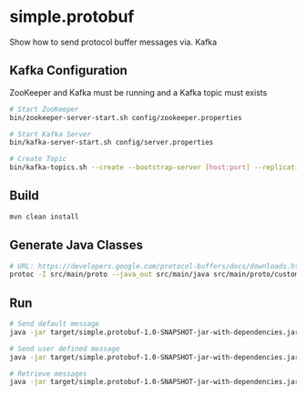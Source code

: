 # simple.protobuf

Show how to send protocol buffer messages via. Kafka

## Kafka Configuration

ZooKeeper and Kafka must be running and a Kafka topic must exists

````Bash
# Start ZooKeeper
bin/zookeeper-server-start.sh config/zookeeper.properties

# Start Kafka Server
bin/kafka-server-start.sh config/server.properties

# Create Topic
bin/kafka-topics.sh --create --bootstrap-server [host:port] --replication-factor 1 --partitions 1 --topic [topic]
````

## Build

````Bash
mvn clean install
````

## Generate Java Classes

````Bash
# URL: https://developers.google.com/protocol-buffers/docs/downloads.html
protoc -I src/main/proto --java_out src/main/java src/main/proto/customer.proto
````

## Run

````Bash
# Send default message
java -jar target/simple.protobuf-1.0-SNAPSHOT-jar-with-dependencies.jar -h [host:port] -t [topic] put

# Send user defined message
java -jar target/simple.protobuf-1.0-SNAPSHOT-jar-with-dependencies.jar -h [host:port] -t [topic] put -d "{ \"id\": \"t\", \"name\": \"de\", \"address\": \"jkjk\", \"age\": 32 }"

# Retrieve messages
java -jar target/simple.protobuf-1.0-SNAPSHOT-jar-with-dependencies.jar -h [host:port] -t [topic] get
````
